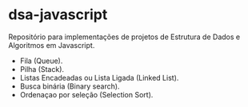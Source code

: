 # dsa-javascript
Repositório para implementações de projetos de Estrutura de Dados e Algoritmos em Javascript.

- Fila (Queue).
- Pilha (Stack).
- Listas Encadeadas ou Lista Ligada (Linked List).
- Busca binária (Binary search).
- Ordenaçao por seleção (Selection Sort).